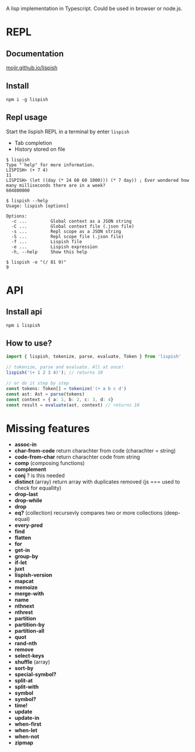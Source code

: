 A lisp implementation in Typescript. Could be used in browser or node.js.

# REPL
## Documentation
[mojir.github.io/lispish](https://mojir.github.io/lispish)
## Install
```
npm i -g lispish
```
## Repl usage
Start the lispish REPL in a terminal by enter `lispish`
* Tab completion
* History stored on file
```
$ lispish
Type "`help" for more information.
LISPISH> (+ 7 4)
11
LISPISH> (let ((day (* 24 60 60 1000))) (* 7 day)) ; Ever wondered how many milliseconds there are in a week?
604800000
```
```
$ lispish --help
Usage: lispish [options]

Options:
  -c ...         Global context as a JSON string
  -C ...         Global context file (.json file)
  -s ...         Repl scope as a JSON string
  -S ...         Repl scope file (.json file)
  -f ...         Lispish file
  -e ...         Lispish expression
  -h, --help     Show this help
```
```
$ lispish -e "(/ 81 9)"
9
```

# API
## Install api

```
npm i lispish
```

## How to use?

```ts
import { lispish, tokenize, parse, evaluate, Token } from 'lispish'

// tokenize, parse and evaluate. All at once!
lispish('(+ 1 2 3 4)'); // returns 10

// or do it step by step
const tokens: Token[] = tokenize('(+ a b c d')
const ast: Ast = parse(tokens)
const context = { a: 1, b: 2, c: 3, d: 4}
const result = evaluate(ast, context) // returns 10
```

# Missing features
* **assoc-in**
* **char-from-code** return charachter from code (charachter = string)
* **code-from-char** return charachter code from string
* **comp** (composing functions)
* **complement**
* **conj** ? is this needed
* **distinct** (array) return array with duplicates removed (js === used to check for equallity)
* **drop-last**
* **drop-while**
* **drop**
* **eq?** (collection) recursevly compares two or more collections (deep-equal)
* **every-pred**
* **find**
* **flatten**
* **for**
* **get-in**
* **group-by**
* **if-let**
* **juxt**
* **lispish-version**
* **mapcat**
* **memoize**
* **merge-with**
* **name**
* **nthnext**
* **nthrest**
* **partition**
* **partition-by**
* **partition-all**
* **quot**
* **rand-nth**
* **remove**
* **select-keys**
* **shuffle** (array)
* **sort-by**
* **special-symbol?**
* **split-at**
* **split-with**
* **symbol**
* **symbol?**
* **time!**
* **update**
* **update-in**
* **when-first**
* **when-let**
* **when-not**
* **zipmap**
